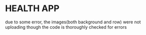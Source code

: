# HEALTH APP
 due to some error, the images(both background and row) were not uploading though the code is thoroughly checked for errors
